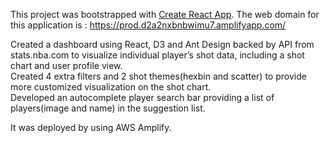 This project was bootstrapped with [Create React App](https://github.com/facebook/create-react-app).
The web domain for this application is : https://prod.d2a2nxbnbwimu7.amplifyapp.com/


Created a dashboard using React, D3 and Ant Design backed by API from stats.nba.com to visualize individual player’s shot data, including a shot chart and user profile view. </br>
Created 4 extra filters and 2 shot themes(hexbin and scatter) to provide more customized visualization on the shot chart. </br>
Developed an autocomplete player search bar providing a list of players(image and name) in the suggestion list. </br>


It was deployed by using AWS Amplify.
